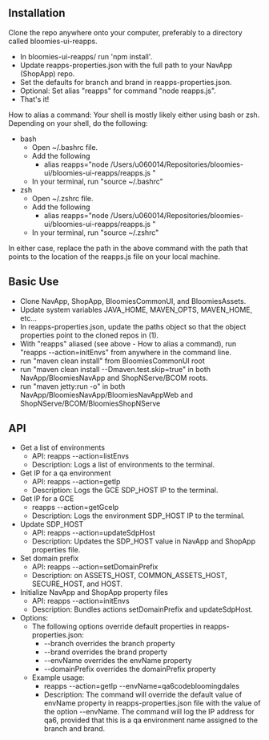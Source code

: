 ## Installation
Clone the repo anywhere onto your computer, preferably to a directory called bloomies-ui-reapps.
* In bloomies-ui-reapps/ run 'npm install'.
* Update reapps-properties.json with the full path to your NavApp (ShopApp) repo.
* Set the defaults for branch and brand in reapps-properties.json.
* Optional: Set alias "reapps" for command "node reapps.js".
* That's it!

How to alias a command:  Your shell is mostly likely either using bash or zsh.  Depending on your shell, do the following:
* bash
  - Open ~/.bashrc file.
  - Add the following
    - alias reapps="node /Users/u060014/Repositories/bloomies-ui/bloomies-ui-reapps/reapps.js "
  - In your terminal, run "source ~/.bashrc"
* zsh
  - Open ~/.zshrc file.
  - Add the following
    - alias reapps="node /Users/u060014/Repositories/bloomies-ui/bloomies-ui-reapps/reapps.js "
  - In your terminal, run "source ~/.zshrc"

In either case, replace the path in the above command with the path that points to the location of the reapps.js file on your local machine.

## Basic Use
* Clone NavApp, ShopApp, BloomiesCommonUI, and BloomiesAssets.
* Update system variables JAVA_HOME, MAVEN_OPTS, MAVEN_HOME, etc...
* In reapps-properties.json, update the paths object so that the object properties point to the cloned repos in (1).
* With "reapps" aliased (see above - How to alias a command), run "reapps --action=initEnvs" from anywhere in the command line.
* run "maven clean install" from BloomiesCommonUI root
* run "maven clean install --Dmaven.test.skip=true" in both NavApp/BloomiesNavApp and ShopNServe/BCOM roots.
* run "maven jetty:run -o" in both NavApp/BloomiesNavApp/BloomiesNavAppWeb and ShopNServe/BCOM/BloomiesShopNServe

## API
* Get a list of environments
  - API: reapps --action=listEnvs
  - Description: Logs a list of environments to the terminal.
* Get IP for a qa environment
  - API: reapps --action=getIp
  - Description: Logs the GCE SDP_HOST IP to the terminal.
* Get IP for a GCE
  - reapps --action=getGceIp
  - Description: Logs the environment SDP_HOST IP to the terminal.
* Update SDP_HOST
  - API: reapps --action=updateSdpHost
  - Description: Updates the SDP_HOST value in NavApp and ShopApp properties file.
* Set domain prefix
  - API: reapps --action=setDomainPrefix
  - Description:  on ASSETS_HOST, COMMON_ASSETS_HOST, SECURE_HOST, and HOST.
* Initialize NavApp and ShopApp property files
  - API: reapps --action=initEnvs
  - Description: Bundles actions setDomainPrefix and updateSdpHost.
* Options:
  - The following options override default properties in reapps-properties.json:
    - --branch overrides the branch property
    - --brand overrides the brand property
    - --envName overrides the envName property
    - --domainPrefix overrides the domainPrefix property
  - Example usage:
    - reapps --action=getIp --envName=qa6codebloomingdales
    - Description: The command will override the default value of envName property in reapps-properties.json file with the value of the option --envName.  The command will log the IP address for qa6, provided that this is a qa environment name assigned to the branch and brand.